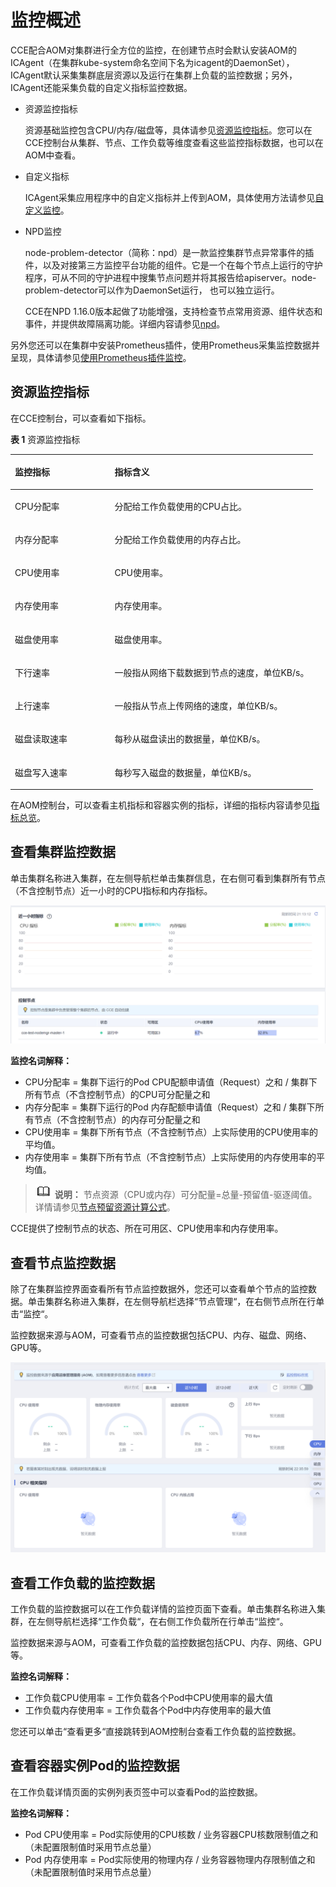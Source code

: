 # 监控概述<a name="cce_10_0182"></a>

CCE配合AOM对集群进行全方位的监控，在创建节点时会默认安装AOM的ICAgent（在集群kube-system命名空间下名为icagent的DaemonSet），ICAgent默认采集集群底层资源以及运行在集群上负载的监控数据；另外，ICAgent还能采集负载的自定义指标监控数据。

-   资源监控指标

    资源基础监控包含CPU/内存/磁盘等，具体请参见[资源监控指标](#section205486212251)。您可以在CCE控制台从集群、节点、工作负载等维度查看这些监控指标数据，也可以在AOM中查看。

-   自定义指标

    ICAgent采集应用程序中的自定义指标并上传到AOM，具体使用方法请参见[自定义监控](自定义监控.md)。

-   NPD监控

    node-problem-detector（简称：npd）是一款监控集群节点异常事件的插件，以及对接第三方监控平台功能的组件。它是一个在每个节点上运行的守护程序，可从不同的守护进程中搜集节点问题并将其报告给apiserver。node-problem-detector可以作为DaemonSet运行， 也可以独立运行。

    CCE在NPD 1.16.0版本起做了功能增强，支持检查节点常用资源、组件状态和事件，并提供故障隔离功能。详细内容请参见[npd](npd.md)。


另外您还可以在集群中安装Prometheus插件，使用Prometheus采集监控数据并呈现，具体请参见[使用Prometheus插件监控](使用Prometheus插件监控.md)。

## 资源监控指标<a name="section205486212251"></a>

在CCE控制台，可以查看如下指标。

**表 1**  资源监控指标

<a name="table1486013138225"></a>
<table><thead align="left"><tr id="row15860113172219"><th class="cellrowborder" valign="top" width="32.910000000000004%" id="mcps1.2.3.1.1"><p id="p1860111318225"><a name="p1860111318225"></a><a name="p1860111318225"></a>监控指标</p>
</th>
<th class="cellrowborder" valign="top" width="67.09%" id="mcps1.2.3.1.2"><p id="p1886081302214"><a name="p1886081302214"></a><a name="p1886081302214"></a>指标含义</p>
</th>
</tr>
</thead>
<tbody><tr id="row1165317863215"><td class="cellrowborder" valign="top" width="32.910000000000004%" headers="mcps1.2.3.1.1 "><p id="p1365315883216"><a name="p1365315883216"></a><a name="p1365315883216"></a>CPU分配率</p>
</td>
<td class="cellrowborder" valign="top" width="67.09%" headers="mcps1.2.3.1.2 "><p id="p1865311813219"><a name="p1865311813219"></a><a name="p1865311813219"></a>分配给工作负载使用的CPU占比。</p>
</td>
</tr>
<tr id="row174421766321"><td class="cellrowborder" valign="top" width="32.910000000000004%" headers="mcps1.2.3.1.1 "><p id="p44423619323"><a name="p44423619323"></a><a name="p44423619323"></a>内存分配率</p>
</td>
<td class="cellrowborder" valign="top" width="67.09%" headers="mcps1.2.3.1.2 "><p id="p1669119116176"><a name="p1669119116176"></a><a name="p1669119116176"></a>分配给工作负载使用的内存占比。</p>
</td>
</tr>
<tr id="row286081319224"><td class="cellrowborder" valign="top" width="32.910000000000004%" headers="mcps1.2.3.1.1 "><p id="p1586001317227"><a name="p1586001317227"></a><a name="p1586001317227"></a>CPU使用率</p>
</td>
<td class="cellrowborder" valign="top" width="67.09%" headers="mcps1.2.3.1.2 "><p id="p1986015137228"><a name="p1986015137228"></a><a name="p1986015137228"></a>CPU使用率。</p>
</td>
</tr>
<tr id="row13860161342214"><td class="cellrowborder" valign="top" width="32.910000000000004%" headers="mcps1.2.3.1.1 "><p id="p11860413152216"><a name="p11860413152216"></a><a name="p11860413152216"></a>内存使用率</p>
</td>
<td class="cellrowborder" valign="top" width="67.09%" headers="mcps1.2.3.1.2 "><p id="p19860161318221"><a name="p19860161318221"></a><a name="p19860161318221"></a>内存使用率。</p>
</td>
</tr>
<tr id="row86911734143211"><td class="cellrowborder" valign="top" width="32.910000000000004%" headers="mcps1.2.3.1.1 "><p id="p18601213112211"><a name="p18601213112211"></a><a name="p18601213112211"></a>磁盘使用率</p>
</td>
<td class="cellrowborder" valign="top" width="67.09%" headers="mcps1.2.3.1.2 "><p id="p58785716159"><a name="p58785716159"></a><a name="p58785716159"></a>磁盘使用率。</p>
</td>
</tr>
<tr id="row3860113172218"><td class="cellrowborder" valign="top" width="32.910000000000004%" headers="mcps1.2.3.1.1 "><p id="p822722541616"><a name="p822722541616"></a><a name="p822722541616"></a>下行速率</p>
</td>
<td class="cellrowborder" valign="top" width="67.09%" headers="mcps1.2.3.1.2 "><p id="p204478236166"><a name="p204478236166"></a><a name="p204478236166"></a>一般指从网络下载数据到节点的速度，单位KB/s。</p>
</td>
</tr>
<tr id="row148151597255"><td class="cellrowborder" valign="top" width="32.910000000000004%" headers="mcps1.2.3.1.1 "><p id="p62262025161611"><a name="p62262025161611"></a><a name="p62262025161611"></a>上行速率</p>
</td>
<td class="cellrowborder" valign="top" width="67.09%" headers="mcps1.2.3.1.2 "><p id="p68883217294"><a name="p68883217294"></a><a name="p68883217294"></a>一般指从节点上传网络的速度，单位KB/s。</p>
</td>
</tr>
<tr id="row109361229181319"><td class="cellrowborder" valign="top" width="32.910000000000004%" headers="mcps1.2.3.1.1 "><p id="p16936182931312"><a name="p16936182931312"></a><a name="p16936182931312"></a>磁盘读取速率</p>
</td>
<td class="cellrowborder" valign="top" width="67.09%" headers="mcps1.2.3.1.2 "><p id="p2936729171312"><a name="p2936729171312"></a><a name="p2936729171312"></a><span>每秒从磁盘读出的数据量</span>，单位KB/s。</p>
</td>
</tr>
<tr id="row1857594171313"><td class="cellrowborder" valign="top" width="32.910000000000004%" headers="mcps1.2.3.1.1 "><p id="p19575741161319"><a name="p19575741161319"></a><a name="p19575741161319"></a>磁盘写入速率</p>
</td>
<td class="cellrowborder" valign="top" width="67.09%" headers="mcps1.2.3.1.2 "><p id="p10575144131317"><a name="p10575144131317"></a><a name="p10575144131317"></a><span>每秒写入磁盘的数据量，</span>单位KB/s。</p>
</td>
</tr>
</tbody>
</table>

在AOM控制台，可以查看主机指标和容器实例的指标，详细的指标内容请参见[指标总览](https://support.huaweicloud.com/productdesc-aom2/aom_01_0020.html)。

## 查看集群监控数据<a name="section1932383618498"></a>

单击集群名称进入集群，在左侧导航栏单击集群信息，在右侧可看到集群所有节点（不含控制节点）近一小时的CPU指标和内存指标。

![](figures/zh-cn_image_0000001207036132.png)

**监控名词解释：**

-   CPU分配率 = 集群下运行的Pod CPU配额申请值（Request）之和 / 集群下所有节点（不含控制节点）的CPU可分配量之和
-   内存分配率 = 集群下运行的Pod 内存配额申请值（Request）之和 / 集群下所有节点（不含控制节点）的内存可分配量之和
-   CPU使用率 = 集群下所有节点（不含控制节点）上实际使用的CPU使用率的平均值。
-   内存使用率 = 集群下所有节点（不含控制节点）上实际使用的内存使用率的平均值。

>![](public_sys-resources/icon-note.gif) **说明：** 
>节点资源（CPU或内存）可分配量=总量-预留值-驱逐阈值。详情请参见[节点预留资源计算公式](节点预留资源计算公式.md)。

CCE提供了控制节点的状态、所在可用区、CPU使用率和内存使用率。

## 查看节点监控数据<a name="section965517431154"></a>

除了在集群监控界面查看所有节点监控数据外，您还可以查看单个节点的监控数据。单击集群名称进入集群，在左侧导航栏选择“节点管理“，在右侧节点所在行单击“监控“。

监控数据来源与AOM，可查看节点的监控数据包括CPU、内存、磁盘、网络、GPU等。

![](figures/zh-cn_image_0000001207036610.png)

## 查看工作负载的监控数据<a name="section2221948202013"></a>

工作负载的监控数据可以在工作负载详情的监控页面下查看。单击集群名称进入集群，在左侧导航栏选择“工作负载“，在右侧工作负载所在行单击“监控“。

监控数据来源与AOM，可查看工作负载的监控数据包括CPU、内存、网络、GPU等。

**监控名词解释：**

-   工作负载CPU使用率 = 工作负载各个Pod中CPU使用率的最大值
-   工作负载内存使用率 = 工作负载各个Pod中内存使用率的最大值

您还可以单击“查看更多“直接跳转到AOM控制台查看工作负载的监控数据。

## 查看容器实例Pod的监控数据<a name="section1799803015267"></a>

在工作负载详情页面的实例列表页签中可以查看Pod的监控数据。

**监控名词解释：**

-   Pod CPU使用率 = Pod实际使用的CPU核数 / 业务容器CPU核数限制值之和（未配置限制值时采用节点总量）
-   Pod 内存使用率 = Pod实际使用的物理内存 / 业务容器物理内存限制值之和（未配置限制值时采用节点总量）

